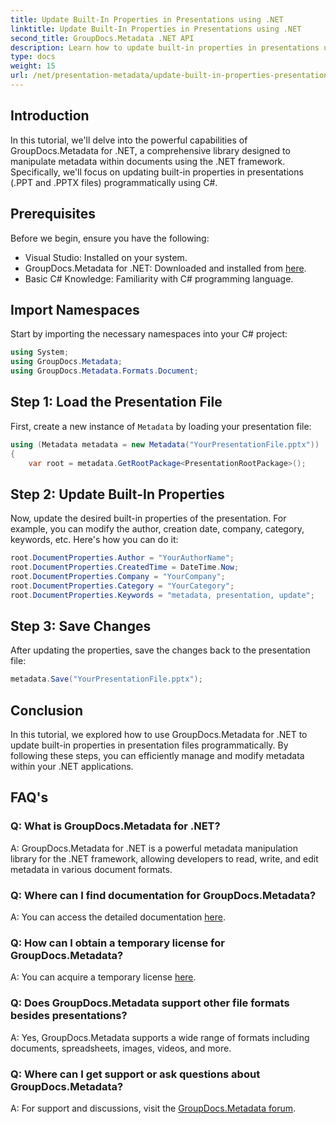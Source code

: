 ```yaml
---
title: Update Built-In Properties in Presentations using .NET
linktitle: Update Built-In Properties in Presentations using .NET
second_title: GroupDocs.Metadata .NET API
description: Learn how to update built-in properties in presentations using .NET with GroupDocs.Metadata, a versatile metadata manipulation library.
type: docs
weight: 15
url: /net/presentation-metadata/update-built-in-properties-presentations/
---
```

## Introduction
In this tutorial, we'll delve into the powerful capabilities of GroupDocs.Metadata for .NET, a comprehensive library designed to manipulate metadata within documents using the .NET framework. Specifically, we'll focus on updating built-in properties in presentations (.PPT and .PPTX files) programmatically using C#.
## Prerequisites
Before we begin, ensure you have the following:
- Visual Studio: Installed on your system.
- GroupDocs.Metadata for .NET: Downloaded and installed from [here](https://releases.groupdocs.com/metadata/net/).
- Basic C# Knowledge: Familiarity with C# programming language.

## Import Namespaces
Start by importing the necessary namespaces into your C# project:
```csharp
using System;
using GroupDocs.Metadata;
using GroupDocs.Metadata.Formats.Document;
```
## Step 1: Load the Presentation File
First, create a new instance of `Metadata` by loading your presentation file:
```csharp
using (Metadata metadata = new Metadata("YourPresentationFile.pptx"))
{
    var root = metadata.GetRootPackage<PresentationRootPackage>();
```
## Step 2: Update Built-In Properties
Now, update the desired built-in properties of the presentation. For example, you can modify the author, creation date, company, category, keywords, etc. Here's how you can do it:
```csharp
root.DocumentProperties.Author = "YourAuthorName";
root.DocumentProperties.CreatedTime = DateTime.Now;
root.DocumentProperties.Company = "YourCompany";
root.DocumentProperties.Category = "YourCategory";
root.DocumentProperties.Keywords = "metadata, presentation, update";
```
## Step 3: Save Changes
After updating the properties, save the changes back to the presentation file:
```csharp
metadata.Save("YourPresentationFile.pptx");
```

## Conclusion
In this tutorial, we explored how to use GroupDocs.Metadata for .NET to update built-in properties in presentation files programmatically. By following these steps, you can efficiently manage and modify metadata within your .NET applications.

## FAQ's
### Q: What is GroupDocs.Metadata for .NET?
A: GroupDocs.Metadata for .NET is a powerful metadata manipulation library for the .NET framework, allowing developers to read, write, and edit metadata in various document formats.
### Q: Where can I find documentation for GroupDocs.Metadata?
A: You can access the detailed documentation [here](https://reference.groupdocs.com/metadata/net/).
### Q: How can I obtain a temporary license for GroupDocs.Metadata?
A: You can acquire a temporary license [here](https://purchase.groupdocs.com/temporary-license/).
### Q: Does GroupDocs.Metadata support other file formats besides presentations?
A: Yes, GroupDocs.Metadata supports a wide range of formats including documents, spreadsheets, images, videos, and more.
### Q: Where can I get support or ask questions about GroupDocs.Metadata?
A: For support and discussions, visit the [GroupDocs.Metadata forum](https://forum.groupdocs.com/c/metadata/14).
